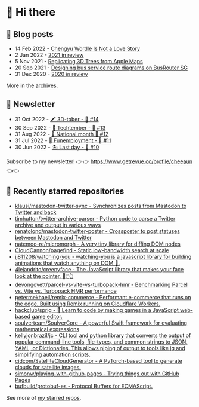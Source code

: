 # 👋 Hi there

## 📝 Blog posts

<!-- feed start -->
- 14 Feb 2022 - [Chengyu Wordle Is Not a Love Story](https://cheeaun.com/blog/2022/02/chengyu-wordle-is-not-a-love-story/)
- 2 Jan 2022 - [2021 in review](https://cheeaun.com/blog/2022/01/2021-in-review/)
- 5 Nov 2021 - [Replicating 3D Trees from Apple Maps](https://cheeaun.com/blog/2021/11/replicating-3d-trees-apple-maps/)
- 20 Sep 2021 - [Designing bus service route diagrams on BusRouter SG](https://cheeaun.com/blog/2021/09/bus-service-route-diagrams-busrouter-sg/)
- 31 Dec 2020 - [2020 in review](https://cheeaun.com/blog/2020/12/2020-in-review/)
<!-- feed end -->

More in the [archives](https://cheeaun.com/blog/archives/).

## 📰 Newsletter

<!-- newsletter start -->
- 31 Oct 2022 - [🖍️ 3D-tober - 🥫 #14](https://www.getrevue.co/profile/cheeaun/issues/3d-tober-14-1385284)
- 30 Sep 2022 - [🍎 Techtember - 🥫 #13](https://www.getrevue.co/profile/cheeaun/issues/techtember-13-1335515)
- 31 Aug 2022 - [🎏 National month 🥫 #12](https://www.getrevue.co/profile/cheeaun/issues/national-month-12-1289556)
- 31 Jul 2022 - [🕺 Funemployment - 🥫 #11](https://www.getrevue.co/profile/cheeaun/issues/funemployment-11-1247643)
- 30 Jun 2022 - [🏝️ Last day - 🥫 #10](https://www.getrevue.co/profile/cheeaun/issues/last-day-10-1202564)
<!-- newsletter end -->

Subscribe to my newsletter! 👉👉 https://www.getrevue.co/profile/cheeaun 👈👈

## 🌟 Recently starred repositories

<!-- starred repos start -->
- [klausi/mastodon-twitter-sync - Synchronizes posts from Mastodon to Twitter and back](https://github.com/klausi/mastodon-twitter-sync)
- [timhutton/twitter-archive-parser - Python code to parse a Twitter archive and output in various ways](https://github.com/timhutton/twitter-archive-parser)
- [renatolond/mastodon-twitter-poster - Crossposter to post statuses between Mastodon and Twitter](https://github.com/renatolond/mastodon-twitter-poster)
- [natemoo-re/micromorph - A very tiny library for diffing DOM nodes](https://github.com/natemoo-re/micromorph)
- [CloudCannon/pagefind - Static low-bandwidth search at scale](https://github.com/CloudCannon/pagefind)
- [jj811208/watching-you - watching-you is a javascript library for building animations that watch anything on DOM 👀.](https://github.com/jj811208/watching-you)
- [4lejandrito/creepyface - The JavaScript library that makes your face look at the pointer. 🤪🖱️👆](https://github.com/4lejandrito/creepyface)
- [devongovett/parcel-vs-vite-vs-turbopack-hmr - Benchmarking Parcel vs. Vite vs. Turbopack HMR performance](https://github.com/devongovett/parcel-vs-vite-vs-turbopack-hmr)
- [petermekhaeil/remix-commerce - Performant e-commerce that runs on the edge. Built using Remix running on Cloudflare Workers. ](https://github.com/petermekhaeil/remix-commerce)
- [hackclub/sprig - 🍃 Learn to code by making games in a JavaScript web-based game editor.](https://github.com/hackclub/sprig)
- [soulverteam/SoulverCore - A powerful Swift framework for evaluating mathematical expressions](https://github.com/soulverteam/SoulverCore)
- [kellyjonbrazil/jc - CLI tool and python library that converts the output of popular command-line tools, file-types, and common strings to JSON, YAML, or Dictionaries. This allows piping of output to tools like jq and simplifying automation scripts.](https://github.com/kellyjonbrazil/jc)
- [cidcom/SatelliteCloudGenerator - A PyTorch-based tool to generate clouds for satellite images.](https://github.com/cidcom/SatelliteCloudGenerator)
- [simonw/playing-with-github-pages - Trying things out with GitHub Pages](https://github.com/simonw/playing-with-github-pages)
- [bufbuild/protobuf-es - Protocol Buffers for ECMAScript.](https://github.com/bufbuild/protobuf-es)
<!-- starred repos end -->

See more of [my starred repos](https://github.com/stars/cheeaun/).